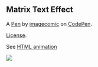 Matrix Text Effect
------------------


A [Pen](https://codepen.io/imagecomic/pen/kPwYXB) by [imagecomic](https://codepen.io/imagecomic) on [CodePen](https://codepen.io).

[License](https://codepen.io/license/pen/kPwYXB).

See [HTML animation](http://htmlpreview.github.io/?https://github.com/yxmauw/yxmauw/blob/main/logos/matrix_code_rain/myname_code_rain.html)

![](https://github.com/yxmauw/yxmauw/blob/main/logos/matrix_code_rain/matrix_code_rain.gif)


